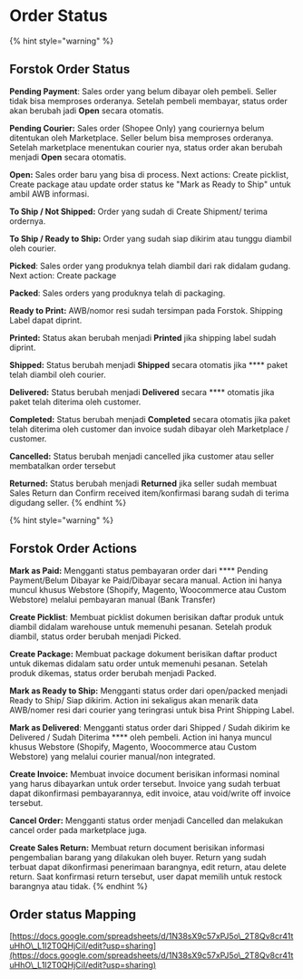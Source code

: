 # Order Status

{% hint style="warning" %}
## Forstok Order Status

**Pending Payment**:  Sales order yang belum dibayar oleh pembeli. Seller tidak bisa memproses orderanya. Setelah pembeli membayar, status order akan berubah jadi **Open** secara otomatis.

**Pending Courier:** Sales order (Shopee Only) yang couriernya belum ditentukan oleh Marketplace. Seller belum bisa memproses orderanya. Setelah marketplace menentukan courier nya, status order akan berubah menjadi **Open** secara otomatis.

**Open:** Sales order baru yang bisa di process. Next actions: Create picklist, Create package atau update order status ke "Mark as Ready to Ship" untuk ambil AWB informasi.&#x20;

**To Ship / Not Shipped:**  Order yang sudah di Create Shipment/ terima ordernya.

**To Ship / Ready to Ship:** Order yang sudah siap dikirim atau tunggu diambil oleh courier.&#x20;

**Picked**: Sales order yang produknya telah diambil dari rak didalam gudang. Next action: Create package

**Packed**: Sales orders yang produknya telah di packaging. &#x20;

**Ready to Print:** AWB/nomor resi sudah tersimpan pada Forstok. Shipping Label dapat diprint.

**Printed:** Status akan berubah menjadi **Printed** jika shipping label sudah diprint.

**Shipped:** Status berubah menjadi **Shipped** secara otomatis jika **** paket telah diambil oleh courier. &#x20;

**Delivered:** Status berubah menjadi **Delivered** secara **** otomatis jika paket telah diterima oleh customer.

**Completed:** Status berubah menjadi **Completed** secara otomatis jika paket telah diterima oleh customer dan invoice sudah dibayar oleh Marketplace / customer.

**Cancelled:** Status berubah menjadi cancelled jika customer atau seller membatalkan order tersebut

**Returned:** Status berubah menjadi **Returned** jika seller sudah membuat Sales Return dan Confirm received item/konfirmasi barang sudah di terima digudang seller.
{% endhint %}

{% hint style="warning" %}
## Forstok Order Actions

**Mark as Paid:** Mengganti status pembayaran order dari **** Pending Payment/Belum Dibayar ke Paid/Dibayar secara manual. Action ini hanya muncul khusus Webstore (Shopify, Magento, Woocommerce atau Custom Webstore) melalui pembayaran manual (Bank Transfer)

**Create Picklist**:  Membuat picklist dokumen berisikan daftar produk untuk diambil didalam warehouse untuk memenuhi pesanan. Setelah produk diambil, status order berubah menjadi Picked.

**Create Package:** Membuat package dokument berisikan daftar product untuk dikemas didalam satu order untuk memenuhi pesanan. Setelah produk dikemas, status order berubah menjadi Packed.&#x20;

**Mark as Ready to Ship:** Mengganti status order dari open/packed menjadi Ready to Ship/ Siap dikirim. Action ini sekaligus akan menarik data AWB/nomer resi dari courier yang teringrasi untuk bisa Print Shipping Label.

**Mark as Delivered**:  Mengganti status order dari Shipped / Sudah dikirim ke Delivered / Sudah Diterima **** oleh pembeli. Action ini hanya muncul khusus Webstore (Shopify, Magento, Woocommerce atau Custom Webstore) yang melalui courier manual/non integrated.

**Create Invoice:** Membuat invoice document berisikan informasi nominal yang harus dibayarkan untuk order tersebut. Invoice yang sudah terbuat dapat dikonfirmasi pembayarannya, edit invoice, atau void/write off invoice tersebut.

**Cancel Order:**  Mengganti status order menjadi Cancelled dan melakukan cancel order pada marketplace juga.

**Create Sales Return:**  Membuat return document berisikan informasi pengembalian barang yang dilakukan oleh buyer. Return yang sudah terbuat dapat dikonfirmasi penerimaan barangnya, edit return, atau delete return. Saat konfirmasi return tersebut, user dapat memilih untuk restock barangnya atau tidak.
{% endhint %}

## Order status Mapping

[https://docs.google.com/spreadsheets/d/1N38sX9c57xPJ5o\_2T8Qv8cr41tuHhO\_L1I2T0QHjCiI/edit?usp=sharing](https://docs.google.com/spreadsheets/d/1N38sX9c57xPJ5o\_2T8Qv8cr41tuHhO\_L1I2T0QHjCiI/edit?usp=sharing)
